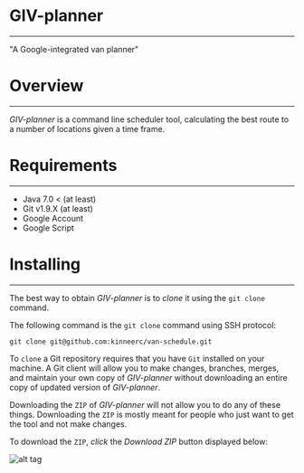 # GIV-planner
______

"A Google-integrated van planner"

# Overview
______
*GIV-planner* is a command line scheduler tool, calculating the best route to a number of locations given a time frame.

# Requirements
______
+ Java 7.0 < (at least)
+ Git v1.9.X (at least)
+ Google Account
+ Google Script

# Installing
______
The best way to obtain *GIV-planner* is to *clone* it using the `git
clone` command.

The following command is the `git clone` command using
SSH protocol:

```
git clone git@github.com:kinneerc/van-schedule.git
```

To `clone` a Git repository requires that you have `Git` installed on
your machine. A Git client will allow you to make changes, branches,
merges, and maintain your own copy of *GIV-planner* without downloading
an entire copy of updated version of *GIV-planner*.

Downloading the
`ZIP` of *GIV-planner* will not allow you to do any of these things.
Downloading the `ZIP` is mostly meant for people who just want to get the
tool and not make changes.

To download the `ZIP`, _click_ the *Download ZIP* button displayed
below:

![alt
tag](https://raw.githubusercontent.com/kinneerc/van-schedule/master/images/zip.png?token=AFShGIuWUPPK0BjysxcjIk97jkgJv4qfks5WbiK8wA%3D%3D)



